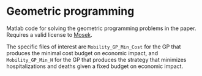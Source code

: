 # Geometric programming

Matlab code for solving the geometric programming problems in the paper. Requires a valid license to <a href="https://www.mosek.com/">Mosek</a>.

The specific files of interest are <code>Mobility_GP_Min_Cost</code> for the GP that produces the minimal cost budget on economic impact, and <code>Mobility_GP_Min_H</code> for the GP that produces the strategy that minimizes hospitalizations and deaths given a fixed budget on economic impact.
